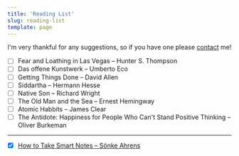 ```yaml
---
title: 'Reading List'
slug: reading-list
template: page
---
```


I'm very thankful for any suggestions, so if you have one please [contact](/contact/) me!

- [ ] Fear and Loathing in Las Vegas – Hunter S. Thompson
- [ ] Das offene Kunstwerk – Umberto Eco
- [ ] Getting Things Done – David Allen
- [ ] Siddartha – Hermann Hesse
- [ ] Native Son – Richard Wright
- [ ] The Old Man and the Sea – Ernest Hemingway
- [ ] Atomic Habbits – James Clear
- [ ] The Antidote: Happiness for People Who Can't Stand Positive Thinking – Oliver Burkeman

---

- [x] [How to Take Smart Notes – Sönke Ahrens](/how-to-take-smart-notes)
